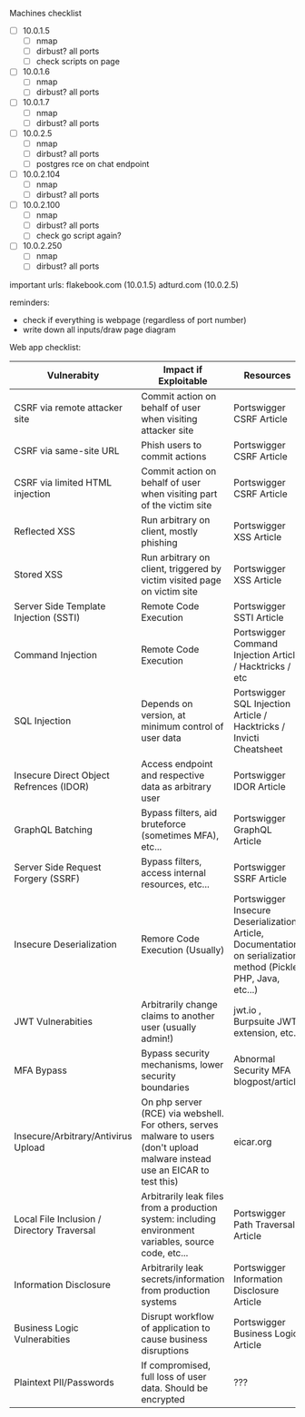 Machines checklist
- [ ] 10.0.1.5
	- [ ] nmap
	- [ ] dirbust? all ports
	- [ ] check scripts on page
- [ ] 10.0.1.6
	- [ ] nmap
	- [ ] dirbust? all ports
- [ ] 10.0.1.7
	- [ ] nmap
	- [ ] dirbust? all ports
- [ ] 10.0.2.5
	- [ ] nmap
	- [ ] dirbust? all ports
	- [ ] postgres rce on chat endpoint
- [ ] 10.0.2.104
	- [ ] nmap
	- [ ] dirbust? all ports
- [ ] 10.0.2.100
	- [ ] nmap
	- [ ] dirbust? all ports
	- [ ] check go script again?
- [ ] 10.0.2.250
	- [ ] nmap
	- [ ] dirbust? all ports

important urls:
flakebook.com (10.0.1.5)
adturd.com (10.0.2.5)

reminders:
- check if everything is webpage (regardless of port number)
- write down all inputs/draw page diagram

Web app checklist:

| Vulnerabity                                | Impact if Exploitable                                                                                                          | Resources                                                                                                       | Checked |
| ------------------------------------------ | ------------------------------------------------------------------------------------------------------------------------------ | --------------------------------------------------------------------------------------------------------------- | ------- |
| CSRF via remote attacker site              | Commit action on behalf of user when visiting attacker site                                                                    | Portswigger CSRF Article                                                                                        | [ ]     |
| CSRF via same-site URL                     | Phish users to commit actions                                                                                                  | Portswigger CSRF Article                                                                                        | [ ]     |
| CSRF via limited HTML injection            | Commit action on behalf of user when visiting part of the victim site                                                          | Portswigger CSRF Article                                                                                        | [ ]     |
| Reflected XSS                              | Run arbitrary on client, mostly phishing                                                                                       | Portswigger XSS Article                                                                                         | [ ]     |
| Stored XSS                                 | Run arbitrary on client, triggered by victim visited page on victim site                                                       | Portswigger XSS Article                                                                                         | [ ]     |
| Server Side Template Injection (SSTI)      | Remote Code Execution                                                                                                          | Portswigger SSTI Article                                                                                        | [ ]     |
| Command Injection                          | Remote Code Execution                                                                                                          | Portswigger Command Injection Article / Hacktricks / etc                                                        | [ ]     |
| SQL Injection                              | Depends on version, at minimum control of user data                                                                            | Portswigger SQL Injection Article / Hacktricks / Invicti Cheatsheet                                             | [ ]     |
| Insecure Direct Object Refrences (IDOR)    | Access endpoint and respective data as arbitrary user                                                                          | Portswigger IDOR Article                                                                                        | [ ]     |
| GraphQL Batching                           | Bypass filters, aid bruteforce (sometimes MFA), etc...                                                                         | Portswigger GraphQL Article                                                                                     | [ ]     |
| Server Side Request Forgery (SSRF)         | Bypass filters, access internal resources, etc...                                                                              | Portswigger SSRF Article                                                                                        | [ ]     |
| Insecure Deserialization                   | Remore Code Execution (Usually)                                                                                                | Portswigger Insecure Deserialization Article, Documentation on serialization method (Pickle, PHP, Java, etc...) | [ ]     |
| JWT Vulnerabities                          | Arbitrarily change claims to another user (usually admin!)                                                                     | jwt.io , Burpsuite JWT extension, etc...                                                                        | [ ]     |
| MFA Bypass                                 | Bypass security mechanisms, lower security boundaries                                                                          | Abnormal Security MFA blogpost/article                                                                          | [ ]     |
| Insecure/Arbitrary/Antivirus Upload        | On php server (RCE) via webshell. For others, serves malware to users (don't upload malware instead use an EICAR to test this) | eicar.org                                                                                                       | [ ]     |
| Local File Inclusion / Directory Traversal | Arbitrarily leak files from a production system: including environment variables, source code, etc...                          | Portswigger Path Traversal Article                                                                              | [ ]     |
| Information Disclosure                     | Arbitrarily leak secrets/information from production systems                                                                   | Portswigger Information Disclosure Article                                                                      | [ ]     |
| Business Logic Vulnerabities               | Disrupt workflow of application to cause business disruptions                                                                  | Portswigger Business Logic Article                                                                              | [ ]     |
| Plaintext PII/Passwords                    | If compromised, full loss of user data. Should be encrypted                                                                    | ???                                                                                                             | [ ]     |
